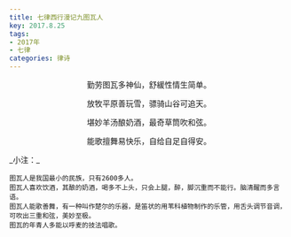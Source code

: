 ```yaml
---
title: 七律西行漫记九图瓦人
key: 2017.8.25
tags: 
- 2017年 
- 七律
categories: 律诗
---
```


<p align="center">勤劳图瓦多神仙，舒緩性情生简单。
</p>
<p align="center">放牧平原善玩雪，骠骑山谷可追天。
</p>
<p align="center">堪妙羊汤酿奶酒，最奇草筒吹和弦。
</p>
<p align="center">能歌擅舞易快乐，自给自足自得安。
</p>
_小注：_

```
图瓦人是我国最小的民族，只有2600多人。
图瓦人喜欢饮酒，其酿的奶酒，喝多不上头，只会上腿，醉，脚沉重而不能行。脑清醒而多言语。
图瓦人能歌善舞，有一种叫作楚尔的乐器，是笛状的用苇科植物制作的乐管，用舌头调节音调，可吹出三重和弦，美妙至极。
图瓦的年青人多能以呼麦的技法唱歌。
```